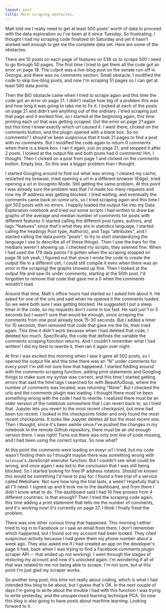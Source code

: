 ```yaml
---
layout: post
title: More scraping obstacles.  
---   
```

Matt told me I really need to get at least 500 posts' worth of data to proceed with the data exploration so I've been at it since Tuesday.  So frustrating, I thought I had my scraping code finalized on Saturday and yet it hasn't worked well enough to get me the complete data set.  Here are some of the obstacles:  

There are 10 posts on each page of features on 538 so to scrape 500 I need to go through 50 pages.  The first time I tried to get them all the code got an error on page 18.  The culprit was a live-blog post on the senate run-off in Georgia, and there was no comments section.  Small obstacle.  I modified the code to skip live-blog posts, and now I'm scraping 51 pages so I can get at least 500 data points.  

Then the BIG obstacle came when I tried to scrape again and this time the code got an error on page 21.  I didn't realize how big of a problem this was and how long it was going to take me to fix it.  I looked at each of the posts on page 21 and didn't see anything out of the ordinary.  I tried scraping just that page and it worked fine, so I started at the beginning again, this time printing each url that was getting scraped.  Got the error on page 21 again but this time I knew exactly which url caused it.  I went there, clicked on the comments button, and the plugin opened with a blank box.  So no comments?  I should've been suspicious that it took 21 pages to find a post with no comments.  But I modified the code again to return 0 comments when there is a blank box.  I ran it again, just on page 21, and stopped it after 2 posts.  I looked at the output file and both posts had 0 comments!  Hm, I thought.  Then I clicked on a post from page 1 and clicked on the comments button.  Empty box.  So this was a bigger problem than I thought.

I started Googling around to find out what was wrong.  I cleared my cache, restarted my browser, tried opening a url in a different browser (Edge), tried opening a url in Incognito Mode.  Still getting the same problem.  At this point I was already sure the problem was that I'd made too many requests and now my IP address was getting blocked.  I tried waiting, and eventually the comments came back on _some_ urls, so I tried scraping again and this time I got 502 posts with no errors.  I happily loaded the output file into my Data Exploration notebook and tried out some scripts I had written to draw bar graphs of the average and median number of comments for posts with different features (I started calling the different post types, authors, and tags "features" since that's what they are in statistics language, I started calling the headings Post type, Author(s), and Tags "attributes", and I started calling the data points "posts", to try to start standardizing the language I use to describe all of these things).  Then I saw the bars for the medians weren't showing up.  I checked my scripts, they seemed fine.  When I had used the 179 data points I'd gotten when the scraping stopped on page 18 (oh yeah, I figured out that since I wrote the code to create the output file in a different cell, I could still compile it even when there was an error in the scraping) the graphs showed up fine.  Then I looked at the output file and saw 0s under comments, starting at the 50th post.  I'd forgotten to remove that code that gave me a 0 when the comments wouldn't load.

Around that time, Matt's office hours had started so I asked him about it.  He asked for one of the urls and said when he opened it the comments loaded.  So we were both sure I was getting blocked.  He suggested I put a sleep timer in the code, so my requests don't come in too fast.  He said just 1 or 5 seconds but I wasn't sure that would be enough, since scraping the comments from one post already took 15-30 seconds.  But I added a timer for 10 seconds, then removed that code that gave me the 0s, then tried again.  This time it didn't work because when I had deleted that code, I deleted too much.  Specifically, the code that defines the variable the comments scraping function returns.  And I couldn't remember what I had written!  I did my best to rewrite it, then ran it again over night.  

At first I was excited this morning when I saw it gave all 502 posts, so I opened the output file and this time there was an "N" under comments for every post!  I'm still not sure how that happened.  I started fiddling around with the comments scraping function, adding print statements and Googling things to make sure my syntax was correct, and this time I started getting errors that said the html tags I searched for with BeautifulSoup, where the number of comments was located, was returning "None".  But I checked the urls and the comments plugin was loading.  I thought there must've been something wrong with the code I had to rewrite.  I realized there must be an older version of the notebook somewhere that I can revert back to, so I tried that.  Jupyter lets you revert to the most recent checkpoint, but mine had been too recent.  I looked in the checkpoints folder and only found the most recent checkpoints.  It looks like Jupyter deletes all but the most recent one.  Then I thought, since it's been awhile since I've pushed the changes in my notebook to the remote Github repository, there must be an old enough version there.  I was right!  Turns out there was only one line of code missing, and I had been using the correct syntax.  So now what?

At this point the comments were loading on eveyr url I tried, but my code wasn't finding them so I thought maybe there was something wrong with `Selenium`'s JavaScript executor function.  But I couldn't see what could be wrong, and once again I was led to the conclusion that I was still being blocked.  So I started looking for free IP address rotators.  Should've known this would be something I'd have to pay for.  I found a free trial of a service called Webshare.  Not sure how long the trial lasts, a week?  Hopefully that's all I"ll need.  I signed up and it took me to the dashboard, and from there I didn't know what to do.  The dashboard said I had 10 free proxies from 4 different countries.  Is that enough?  Then I tried the scraping code again, this time adding a print statement that tells me the number of comments, and it's working now!  It's currently on page 27.  I think I finally fixed the problem.

There was one other curious thing that happened.  This morning I either tried to log in to Facebook or I saw an email from them, I don't remember which happened, but I found out my account had been locked.  They cited suspicious activity because I had given them my phone number about a week ago.  They also asked me if I had created an app on the developer's page (I had, back when I was trying to find a Facebook comments plugin scraper API -- that ended up not working).  I went through the stages of restoring my account and now it's unlocked again.  I'm wondering if all of that was related to me not being able to scrape.  I'm not sure, but at this point I'm just glad my scraper works.

So another long post, this time not really about coding, which is what I had intended this blog to be about, but I guess that's OK.  In the next couple of days I'm going to write about the trouble I had with this function I was trying to write yesterday, and the unsupervised learning technique PCA.  So now this blog is also going to have posts about machine learning.  Looking forward to it.

